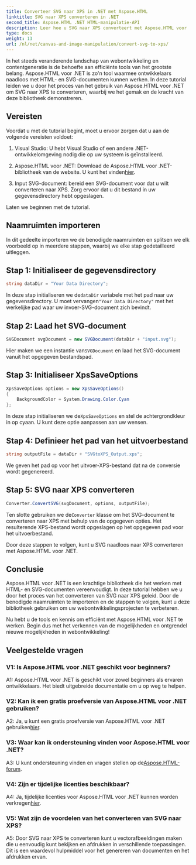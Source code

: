 ```yaml
---
title: Converteer SVG naar XPS in .NET met Aspose.HTML
linktitle: SVG naar XPS converteren in .NET
second_title: Aspose.HTML .NET HTML-manipulatie-API
description: Leer hoe u SVG naar XPS converteert met Aspose.HTML voor .NET. Geef uw webontwikkeling een boost met deze krachtige bibliotheek.
type: docs
weight: 13
url: /nl/net/canvas-and-image-manipulation/convert-svg-to-xps/
---
```


In het steeds veranderende landschap van webontwikkeling en contentgeneratie is de behoefte aan efficiënte tools van het grootste belang. Aspose.HTML voor .NET is zo'n tool waarmee ontwikkelaars naadloos met HTML- en SVG-documenten kunnen werken. In deze tutorial leiden we u door het proces van het gebruik van Aspose.HTML voor .NET om SVG naar XPS te converteren, waarbij we het gemak en de kracht van deze bibliotheek demonstreren.

## Vereisten

Voordat u met de tutorial begint, moet u ervoor zorgen dat u aan de volgende vereisten voldoet:

1. Visual Studio: U hebt Visual Studio of een andere .NET-ontwikkelomgeving nodig die op uw systeem is geïnstalleerd.

2.  Aspose.HTML voor .NET: Download de Aspose.HTML voor .NET-bibliotheek van de website. U kunt het vinden[hier](https://releases.aspose.com/html/net/).

3. Input SVG-document: bereid een SVG-document voor dat u wilt converteren naar XPS. Zorg ervoor dat u dit bestand in uw gegevensdirectory hebt opgeslagen.

Laten we beginnen met de tutorial.

## Naamruimten importeren

In dit gedeelte importeren we de benodigde naamruimten en splitsen we elk voorbeeld op in meerdere stappen, waarbij we elke stap gedetailleerd uitleggen.

## Stap 1: Initialiseer de gegevensdirectory

```csharp
string dataDir = "Your Data Directory";
```

 In deze stap initialiseren we de`dataDir` variabele met het pad naar uw gegevensdirectory. U moet vervangen`"Your Data Directory"` met het werkelijke pad waar uw invoer-SVG-document zich bevindt.

## Stap 2: Laad het SVG-document

```csharp
SVGDocument svgDocument = new SVGDocument(dataDir + "input.svg");
```

Hier maken we een instantie van`SVGDocument` en laad het SVG-document vanuit het opgegeven bestandspad.

## Stap 3: Initialiseer XpsSaveOptions

```csharp
XpsSaveOptions options = new XpsSaveOptions()
{
    BackgroundColor = System.Drawing.Color.Cyan
};
```

 In deze stap initialiseren we de`XpsSaveOptions` en stel de achtergrondkleur in op cyaan. U kunt deze optie aanpassen aan uw wensen.

## Stap 4: Definieer het pad van het uitvoerbestand

```csharp
string outputFile = dataDir + "SVGtoXPS_Output.xps";
```

We geven het pad op voor het uitvoer-XPS-bestand dat na de conversie wordt gegenereerd.

## Stap 5: SVG naar XPS converteren

```csharp
Converter.ConvertSVG(svgDocument, options, outputFile);
```

 Ten slotte gebruiken we de`Converter` klasse om het SVG-document te converteren naar XPS met behulp van de opgegeven opties. Het resulterende XPS-bestand wordt opgeslagen op het opgegeven pad voor het uitvoerbestand.

Door deze stappen te volgen, kunt u SVG naadloos naar XPS converteren met Aspose.HTML voor .NET.

## Conclusie

Aspose.HTML voor .NET is een krachtige bibliotheek die het werken met HTML- en SVG-documenten vereenvoudigt. In deze tutorial hebben we u door het proces van het converteren van SVG naar XPS geleid. Door de benodigde naamruimten te importeren en de stappen te volgen, kunt u deze bibliotheek gebruiken om uw webontwikkelingsprojecten te verbeteren.

Nu hebt u de tools en kennis om efficiënt met Aspose.HTML voor .NET te werken. Begin dus met het verkennen van de mogelijkheden en ontgrendel nieuwe mogelijkheden in webontwikkeling!

## Veelgestelde vragen

### V1: Is Aspose.HTML voor .NET geschikt voor beginners?

A1: Aspose.HTML voor .NET is geschikt voor zowel beginners als ervaren ontwikkelaars. Het biedt uitgebreide documentatie om u op weg te helpen.

### V2: Kan ik een gratis proefversie van Aspose.HTML voor .NET gebruiken?

 A2: Ja, u kunt een gratis proefversie van Aspose.HTML voor .NET gebruiken[hier](https://releases.aspose.com/).

### V3: Waar kan ik ondersteuning vinden voor Aspose.HTML voor .NET?

 A3: U kunt ondersteuning vinden en vragen stellen op de[Aspose.HTML-forum](https://forum.aspose.com/).

### V4: Zijn er tijdelijke licenties beschikbaar?

 A4: Ja, tijdelijke licenties voor Aspose.HTML voor .NET kunnen worden verkregen[hier](https://purchase.aspose.com/temporary-license/).

### V5: Wat zijn de voordelen van het converteren van SVG naar XPS?

A5: Door SVG naar XPS te converteren kunt u vectorafbeeldingen maken die u eenvoudig kunt bekijken en afdrukken in verschillende toepassingen. Dit is een waardevol hulpmiddel voor het genereren van documenten en het afdrukken ervan.